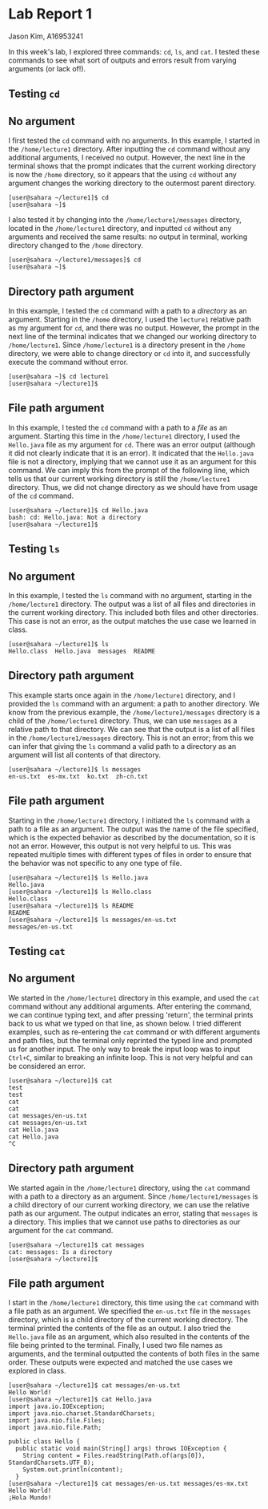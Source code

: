 # **Lab Report 1**
Jason Kim, A16953241

In this week's lab, I explored three commands: `cd`, `ls`, and `cat`. I tested these commands to see what sort of outputs and errors result from varying arguments (or lack of!). 


## Testing `cd`

No argument
---

I first tested the `cd` command with no arguments. In this example, I started in the `/home/lecture1` directory. After inputting the `cd` command without any additional arguments, I received no output. However, the next line in the terminal shows that the prompt indicates that the current working directory is now the `/home` directory, so it appears that the using `cd` without any argument changes the working directory to the outermost parent directory.

```
[user@sahara ~/lecture1]$ cd
[user@sahara ~]$
```

I also tested it by changing into the `/home/lecture1/messages` directory, located in the `/home/lecture1` directory, and inputted `cd` without any arguments and received the same results: no output in terminal, working directory changed to the `/home` directory.

```
[user@sahara ~/lecture1/messages]$ cd
[user@sahara ~]$ 
```


Directory path argument
---

In this example, I tested the `cd` command with a path to a *directory* as an argument. Starting in the `/home` directory, I used the `lecture1` relative path as my argument for `cd`, and there was no output. However, the prompt in the next line of the terminal indicates that we changed our working directory to `/home/lecture1`. Since `/home/lecture1` is a directory present in the `/home` directory, we were able to change directory or `cd` into it, and successfully execute the command without error.

```
[user@sahara ~]$ cd lecture1
[user@sahara ~/lecture1]$ 
```


File path argument
---

In this example, I tested the `cd` command with a path to a *file* as an argument. Starting this time in the `/home/lecture1` directory, I used the `Hello.java` file as my argument for `cd`. There was an error output (although it did not clearly indicate that it is an error). It indicated that the `Hello.java` file is not a directory, implying that we cannot use it as an argument for this command. We can imply this from the prompt of the following line, which tells us that our current working directory is still the `/home/lecture1` directory. Thus, we did not change directory as we should have from usage of the `cd` command.

```
[user@sahara ~/lecture1]$ cd Hello.java
bash: cd: Hello.java: Not a directory
[user@sahara ~/lecture1]$ 
```



## Testing `ls`

No argument
---

In this example, I tested the `ls` command with no argument, starting in the `/home/lecture1` directory. The output was a list of all files and directories in the current working directory. This included both files and other directories. This case is not an error, as the output matches the use case we learned in class.

```
[user@sahara ~/lecture1]$ ls
Hello.class  Hello.java  messages  README
```


Directory path argument
---

This example starts once again in the `/home/lecture1` directory, and I provided the `ls` command with an argument: a path to another directory. We know from the previous example, the `/home/lecture1/messages` directory is a child of the `/home/lecture1` directory. Thus, we can use `messages` as a relative path to that directory. We can see that the output is a list of all files in the `/home/lecture1/messages` directory. This is not an error; from this we can infer that giving the `ls` command a valid path to a directory as an argument will list all contents of that directory.

```
[user@sahara ~/lecture1]$ ls messages
en-us.txt  es-mx.txt  ko.txt  zh-cn.txt
```


File path argument
---

Starting in the `/home/lecture1` directory, I initiated the `ls` command with a path to a file as an argument. The output was the name of the file specified, which is the expected behavior as described by the documentation, so it is not an error. However, this output is not very helpful to us. This was repeated multiple times with different types of files in order to ensure that the behavior was not specific to any one type of file.

```
[user@sahara ~/lecture1]$ ls Hello.java
Hello.java
[user@sahara ~/lecture1]$ ls Hello.class
Hello.class
[user@sahara ~/lecture1]$ ls README
README
[user@sahara ~/lecture1]$ ls messages/en-us.txt
messages/en-us.txt
```



## Testing `cat`

No argument
---

We started in the `/home/lecture1` directory in this example, and used the `cat` command without any additional arguments. After entering the command, we can continue typing text, and after pressing 'return', the terminal prints back to us what we typed on that line, as shown below. I tried different examples, such as re-entering the `cat` command or with different arguments and path files, but the terminal only reprinted the typed line and prompted us for another input. The only way to break the input loop was to input `Ctrl+C`, similar to breaking an infinite loop. This is not very helpful and can be considered an error.

```
[user@sahara ~/lecture1]$ cat
test
test
cat
cat
cat messages/en-us.txt
cat messages/en-us.txt
cat Hello.java
cat Hello.java
^C
```

Directory path argument
---

We started again in the `/home/lecture1` directory, using the `cat` command with a path to a directory as an argument. Since `/home/lecture1/messages` is a child directory of our current working directory, we can use the relative path as our argument. The output indicates an error, stating that `messages` is a directory. This implies that we cannot use paths to directories as our argument for the `cat` command.

```
[user@sahara ~/lecture1]$ cat messages
cat: messages: Is a directory
[user@sahara ~/lecture1]$
```

File path argument
---

I start in the `/home/lecture1` directory, this time using the `cat` command with a file path as an argument. We specified the `en-us.txt` file in the `messages` directory, which is a child directory of the current working directory. The terminal printed the contents of the file as an output. I also tried the `Hello.java` file as an argument, which also resulted in the contents of the file being printed to the terminal. Finally, I used two file names as arguments, and the terminal outputted the contents of both files in the same order. These outputs were expected and matched the use cases we explored in class.

```
[user@sahara ~/lecture1]$ cat messages/en-us.txt
Hello World!
[user@sahara ~/lecture1]$ cat Hello.java
import java.io.IOException;
import java.nio.charset.StandardCharsets;
import java.nio.file.Files;
import java.nio.file.Path;

public class Hello {
  public static void main(String[] args) throws IOException {
    String content = Files.readString(Path.of(args[0]), StandardCharsets.UTF_8);    
    System.out.println(content);
  }
[user@sahara ~/lecture1]$ cat messages/en-us.txt messages/es-mx.txt
Hello World!
¡Hola Mundo!
```
